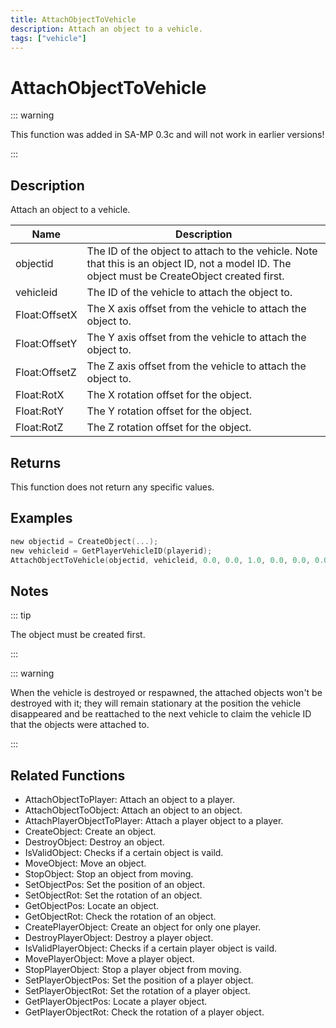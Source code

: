 ```yaml
---
title: AttachObjectToVehicle
description: Attach an object to a vehicle.
tags: ["vehicle"]
---
```


# AttachObjectToVehicle

::: warning

This function was added in SA-MP 0.3c and will not work in earlier versions!

:::

## Description

Attach an object to a vehicle.

| Name          | Description                                                                                                                                   |
| ------------- | --------------------------------------------------------------------------------------------------------------------------------------------- |
| objectid      | The ID of the object to attach to the vehicle. Note that this is an object ID, not a model ID. The object must be CreateObject created first. |
| vehicleid     | The ID of the vehicle to attach the object to.                                                                                                |
| Float:OffsetX | The X axis offset from the vehicle to attach the object to.                                                                                   |
| Float:OffsetY | The Y axis offset from the vehicle to attach the object to.                                                                                   |
| Float:OffsetZ | The Z axis offset from the vehicle to attach the object to.                                                                                   |
| Float:RotX    | The X rotation offset for the object.                                                                                                         |
| Float:RotY    | The Y rotation offset for the object.                                                                                                         |
| Float:RotZ    | The Z rotation offset for the object.                                                                                                         |

## Returns

This function does not return any specific values.

## Examples

```c
new objectid = CreateObject(...);
new vehicleid = GetPlayerVehicleID(playerid);
AttachObjectToVehicle(objectid, vehicleid, 0.0, 0.0, 1.0, 0.0, 0.0, 0.0);
```

## Notes

::: tip

The object must be created first.

:::

::: warning

When the vehicle is destroyed or respawned, the attached objects won't be destroyed with it; they will remain stationary at the position the vehicle disappeared and be reattached to the next vehicle to claim the vehicle ID that the objects were attached to.

:::

## Related Functions

- AttachObjectToPlayer: Attach an object to a player.
- AttachObjectToObject: Attach an object to an object.
- AttachPlayerObjectToPlayer: Attach a player object to a player.
- CreateObject: Create an object.
- DestroyObject: Destroy an object.
- IsValidObject: Checks if a certain object is vaild.
- MoveObject: Move an object.
- StopObject: Stop an object from moving.
- SetObjectPos: Set the position of an object.
- SetObjectRot: Set the rotation of an object.
- GetObjectPos: Locate an object.
- GetObjectRot: Check the rotation of an object.
- CreatePlayerObject: Create an object for only one player.
- DestroyPlayerObject: Destroy a player object.
- IsValidPlayerObject: Checks if a certain player object is vaild.
- MovePlayerObject: Move a player object.
- StopPlayerObject: Stop a player object from moving.
- SetPlayerObjectPos: Set the position of a player object.
- SetPlayerObjectRot: Set the rotation of a player object.
- GetPlayerObjectPos: Locate a player object.
- GetPlayerObjectRot: Check the rotation of a player object.
